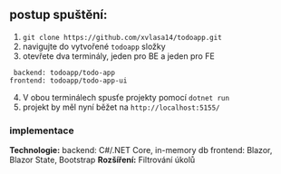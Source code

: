 ## postup spuštění:
  1. `git clone https://github.com/xvlasa14/todoapp.git`
  2. navigujte do vytvořené `todoapp` složky
  3. otevřete dva terminály, jeden pro BE a jeden pro FE
   >>>
     backend: todoapp/todo-app
    frontend: todoapp/todo-app-ui
  4. V obou terminálech spusťe projekty pomocí `dotnet run`
  5. projekt by měl nyní běžet na `http://localhost:5155/`

### implementace
**Technologie:**
  backend: C#/.NET Core, in-memory db
  frontend: Blazor, Blazor State, Bootstrap 
**Rozšíření:**
  Filtrování úkolů
